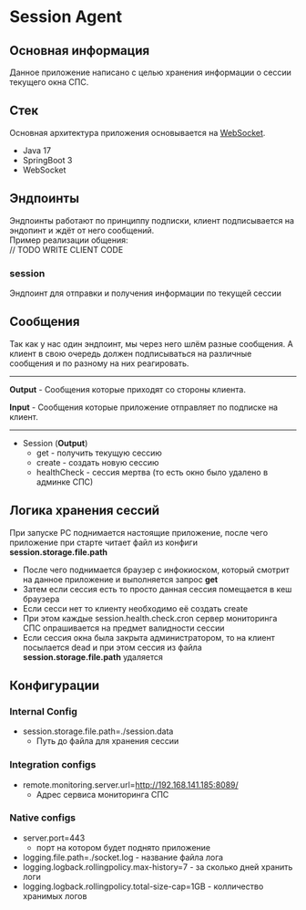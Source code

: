 # Session Agent

## Основная информация

Данное приложение написано с целью хранения информации о сессии текущего окна СПС.

## Стек
Основная архитектура приложения основывается на [WebSocket](https://spring-projects.ru/guides/messaging-stomp-websocket/).

* Java 17
* SpringBoot 3
* WebSocket

## Эндпоинты

Эндпоинты работают по принциппу подписки, клиент подписывается на эндопинт и ждёт от него сообщений. 
<br> Пример реализации общения:
<br> // TODO WRITE CLIENT CODE

### **session**
Эндпоинт для отправки и получения информации по текущей сессии

## Сообщения

Так как у нас один эндпоинт, мы через него шлём разные сообщения. 
А клиент в свою очередь должен подписываться на различные сообщения и по разному на них реагировать.

<hr>

**Output** - Сообщения которые приходят со стороны клиента.

**Input** - Сообщения которые приложение отправляет по подписке на клиент.

<hr>

* Session (**Output**) 
  * get - получить текущую сессию
  * create - создать новую сессию
  * healthCheck - сессия мертва (то есть окно было удалено в админке СПС)

## Логика хранения сессий
При запуске PC поднимается настоящие приложение, после чего приложение при старте читает файл из конфиги **session.storage.file.path**
- После чего поднимается браузер с инфокиоском, который смотрит на данное приложение и выполняется запрос **get**
- Затем если сессия есть то просто данная сессия помещается в кеш браузера
- Если сесси нет то клиенту необходимо её создать create
- При этом каждые session.health.check.cron сервер мониторинга СПС опрашивается на предмет валидности сессии
- Если сессия окна была закрыта администратором, то на клиент посылается dead и при этом сессия из файла **session.storage.file.path** удаляется

## Конфигурации
### Internal Config
- session.storage.file.path=./session.data
  - Путь до файла для хранения сессии

### Integration configs
- remote.monitoring.server.url=http://192.168.141.185:8089/
  - Адрес сервиса мониторинга СПС

### Native configs
- server.port=443
  - порт на котором будет поднято приложение
- logging.file.path=./socket.log - название файла лога
- logging.logback.rollingpolicy.max-history=7 - за сколько дней хранить логи
- logging.logback.rollingpolicy.total-size-cap=1GB - колличество хранимых логов